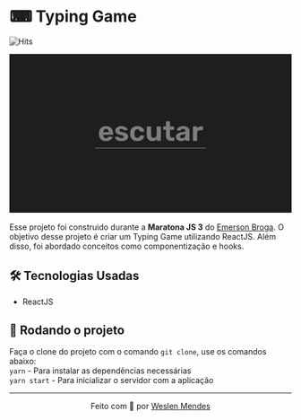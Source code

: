 # ⌨ Typing Game

<div>
  <img src="https://hitcounter.pythonanywhere.com/count/tag.svg?url=https%3A%2F%2Fgithub.com%2Fweslenmendes%2Ftyping-game" alt="Hits">
</div>

[![!Typing Game](./src/public/project-view.gif)](http://typing-game-tan.vercel.app/)

Esse projeto foi construido durante a **Maratona JS 3** do [Emerson Broga](https://github.com/emersonbroga). O objetivo desse projeto é criar um Typing Game utilizando ReactJS. Além disso, foi abordado conceitos como componentização e hooks.

## 🛠 Tecnologias Usadas

- ReactJS

## 🚀 Rodando o projeto

Faça o clone do projeto com o comando `git clone`, use os comandos abaixo:<br>
`yarn` - Para instalar as dependências necessárias<br>
`yarn start` - Para inicializar o servidor com a aplicação

---

<p align="center">Feito com 💜 por <a href="https://github.com/weslenmendes">Weslen Mendes</a></p>
